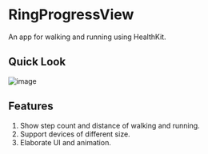 # RingProgressView

An app for walking and running using HealthKit.

## Quick Look

![image](/HealthyDay_Demo1.gif)

## Features

1. Show step count and distance of walking and running.
2. Support devices of different size.
3. Elaborate UI and animation.



